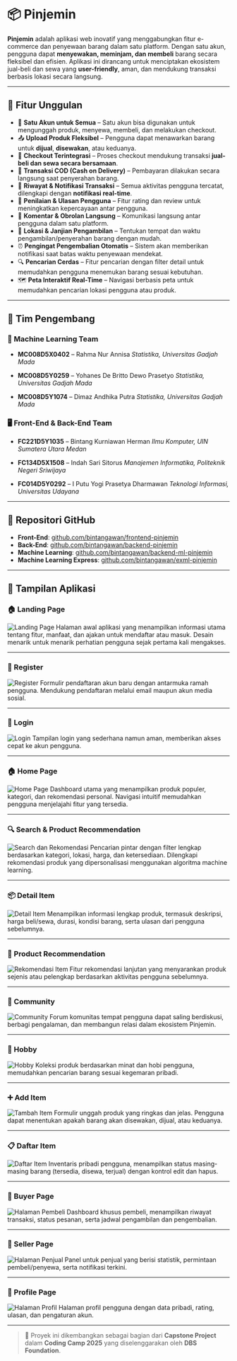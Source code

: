# 📦 Pinjemin

**Pinjemin** adalah aplikasi web inovatif yang menggabungkan fitur e-commerce dan penyewaan barang dalam satu platform. Dengan satu akun, pengguna dapat **menyewakan, meminjam, dan membeli** barang secara fleksibel dan efisien. Aplikasi ini dirancang untuk menciptakan ekosistem jual-beli dan sewa yang **user-friendly**, aman, dan mendukung transaksi berbasis lokasi secara langsung.

---

## 🚀 Fitur Unggulan

* 🔐 **Satu Akun untuk Semua** – Satu akun bisa digunakan untuk mengunggah produk, menyewa, membeli, dan melakukan checkout.
* 📤 **Upload Produk Fleksibel** – Pengguna dapat menawarkan barang untuk **dijual**, **disewakan**, atau keduanya.
* 🛒 **Checkout Terintegrasi** – Proses checkout mendukung transaksi **jual-beli dan sewa secara bersamaan**.
* 🤝 **Transaksi COD (Cash on Delivery)** – Pembayaran dilakukan secara langsung saat penyerahan barang.
* 📜 **Riwayat & Notifikasi Transaksi** – Semua aktivitas pengguna tercatat, dilengkapi dengan **notifikasi real-time**.
* 🌟 **Penilaian & Ulasan Pengguna** – Fitur rating dan review untuk meningkatkan kepercayaan antar pengguna.
* 💬 **Komentar & Obrolan Langsung** – Komunikasi langsung antar pengguna dalam satu platform.
* 📍 **Lokasi & Janjian Pengambilan** – Tentukan tempat dan waktu pengambilan/penyerahan barang dengan mudah.
* ⏰ **Pengingat Pengembalian Otomatis** – Sistem akan memberikan notifikasi saat batas waktu penyewaan mendekat.
* 🔍 **Pencarian Cerdas** – Fitur pencarian dengan filter detail untuk memudahkan pengguna menemukan barang sesuai kebutuhan.
* 🗺️ **Peta Interaktif Real-Time** – Navigasi berbasis peta untuk memudahkan pencarian lokasi pengguna atau produk.

---

## 👥 Tim Pengembang

### 🎯 Machine Learning Team

* **MC008D5X0402** – Rahma Nur Annisa
  *Statistika, Universitas Gadjah Mada*

* **MC008D5Y0259** – Yohanes De Britto Dewo Prasetyo
  *Statistika, Universitas Gadjah Mada*

* **MC008D5Y1074** – Dimaz Andhika Putra
  *Statistika, Universitas Gadjah Mada*

### 🖥️ Front-End & Back-End Team

* **FC221D5Y1035** – Bintang Kurniawan Herman
  *Ilmu Komputer, UIN Sumatera Utara Medan*

* **FC134D5X1508** – Indah Sari Sitorus
  *Manajemen Informatika, Politeknik Negeri Sriwijaya*

* **FC014D5Y0292** – I Putu Yogi Prasetya Dharmawan
  *Teknologi Informasi, Universitas Udayana*

---

## 📂 Repositori GitHub

* **Front-End**: [github.com/bintangawan/frontend-pinjemin](https://github.com/bintangawan/frontend-pinjemin)
* **Back-End**: [github.com/bintangawan/backend-pinjemin](https://github.com/bintangawan/backend-pinjemin)
* **Machine Learning**: [github.com/bintangawan/backend-ml-pinjemin](https://github.com/bintangawan/backend-ml-pinjemin.git)
* **Machine Learning Express**: [github.com/bintangawan/exml-pinjemin](https://github.com/bintangawan/exml-pinjemin.git)

---

## 📱 Tampilan Aplikasi

### 🏠 Landing Page

![Landing Page](images/landing-page.png)
Halaman awal aplikasi yang menampilkan informasi utama tentang fitur, manfaat, dan ajakan untuk mendaftar atau masuk. Desain menarik untuk menarik perhatian pengguna sejak pertama kali mengakses.

---

### 📝 Register

![Register](images/register.png)
Formulir pendaftaran akun baru dengan antarmuka ramah pengguna. Mendukung pendaftaran melalui email maupun akun media sosial.

---

### 🔑 Login

![Login](images/login.png)
Tampilan login yang sederhana namun aman, memberikan akses cepat ke akun pengguna.

---

### 🏠 Home Page

![Home Page](images/home-page.png)
Dashboard utama yang menampilkan produk populer, kategori, dan rekomendasi personal. Navigasi intuitif memudahkan pengguna menjelajahi fitur yang tersedia.

---

### 🔍 Search & Product Recommendation

![Search dan Rekomendasi](images/searchandproduct-recommendation.png)
Pencarian pintar dengan filter lengkap berdasarkan kategori, lokasi, harga, dan ketersediaan. Dilengkapi rekomendasi produk yang dipersonalisasi menggunakan algoritma machine learning.

---

### 📦 Detail Item

![Detail Item](images/detail-item.png)
Menampilkan informasi lengkap produk, termasuk deskripsi, harga beli/sewa, durasi, kondisi barang, serta ulasan dari pengguna sebelumnya.

---

### 🧩 Product Recommendation

![Rekomendasi Item](images/product-recommendation.png)
Fitur rekomendasi lanjutan yang menyarankan produk sejenis atau pelengkap berdasarkan aktivitas pengguna sebelumnya.

---

### 👥 Community

![Community](images/community.png)
Forum komunitas tempat pengguna dapat saling berdiskusi, berbagi pengalaman, dan membangun relasi dalam ekosistem Pinjemin.

---

### 🎯 Hobby

![Hobby](images/hobby.png)
Koleksi produk berdasarkan minat dan hobi pengguna, memudahkan pencarian barang sesuai kegemaran pribadi.

---

### ➕ Add Item

![Tambah Item](images/add-item.png)
Formulir unggah produk yang ringkas dan jelas. Pengguna dapat menentukan apakah barang akan disewakan, dijual, atau keduanya.

---

### 📋 Daftar Item

![Daftar Item](images/daftar-item.png)
Inventaris pribadi pengguna, menampilkan status masing-masing barang (tersedia, disewa, terjual) dengan kontrol edit dan hapus.

---

### 🛒 Buyer Page

![Halaman Pembeli](images/buyer-page.png)
Dashboard khusus pembeli, menampilkan riwayat transaksi, status pesanan, serta jadwal pengambilan dan pengembalian.

---

### 💼 Seller Page

![Halaman Penjual](images/seller-page.png)
Panel untuk penjual yang berisi statistik, permintaan pembeli/penyewa, serta notifikasi terkini.

---

### 👤 Profile Page

![Halaman Profil](images/profile-page.png)
Halaman profil pengguna dengan data pribadi, rating, ulasan, dan pengaturan akun.

---

> 🏁 Proyek ini dikembangkan sebagai bagian dari **Capstone Project** dalam **Coding Camp 2025** yang diselenggarakan oleh **DBS Foundation**.
